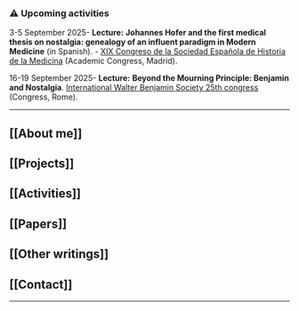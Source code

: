 ### ⚠️ Upcoming activities

3-5 September 2025- **Lecture:** **Johannes Hofer and the first medical thesis on nostalgia: genealogy of an influent paradigm in Modern Medicine** (in Spanish). - [XIX Congreso de la Sociedad Española de Historia de la Medicina](https://xixcongresosehm.wordpress.com/) (Academic Congress, Madrid).

16-19 September 2025- **Lecture:** **Beyond the Mourning Principle: Benjamin and Nostalgia**.  [International Walter Benjamin Society 25th congress](http://walterbenjamin.info/event/cfp-iwbs-25-southern-benjamin-mourning-play-revolution/) (Congress, Rome).

- - -
## [[About me]]

## [[Projects]]

## [[Activities]]

## [[Papers]]

## [[Other writings]]

## [[Contact]]

- - -

